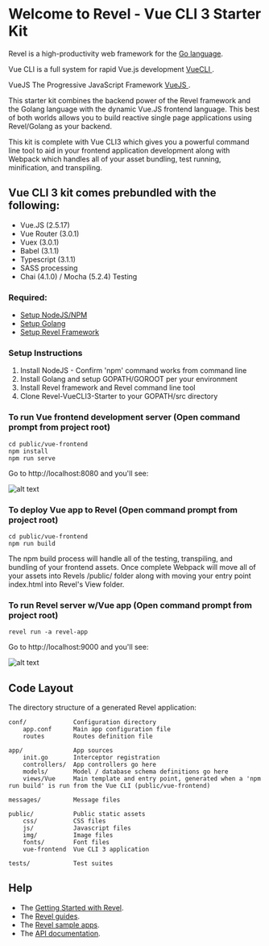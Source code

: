 # Welcome to Revel - Vue CLI 3 Starter Kit

Revel is a high-productivity web framework for the [Go language](http://www.golang.org/).

Vue CLI is a full system for rapid Vue.js development [VueCLI ](https://cli.vuejs.org/).

VueJS The Progressive JavaScript Framework [VueJS ](https://vuejs.org/).

This starter kit combines the backend power of the Revel framework and the Golang language with the dynamic Vue.JS frontend language. This best of both worlds allows you to build reactive single page applications using Revel/Golang as your backend.

This kit is complete with Vue CLI3 which gives you a powerful command line tool to aid in your frontend application development along with Webpack which handles all of your asset bundling, test running, minification, and transpiling.

## Vue CLI 3 kit comes prebundled with the following:

* Vue.JS  (2.5.17)
* Vue Router (3.0.1)
* Vuex (3.0.1)
* Babel (3.1.1)
* Typescript (3.1.1)
* SASS processing
* Chai (4.1.0) / Mocha (5.2.4) Testing

### Required:

* [Setup NodeJS/NPM](https://www.npmjs.com/get-npm)
* [Setup Golang](https://golang.org/doc/install)
* [Setup Revel Framework](https://revel.github.io/tutorial/gettingstarted.html)

### Setup Instructions
1. Install NodeJS - Confirm 'npm' command works from command line
2. Install Golang and setup GOPATH/GOROOT per your environment
3. Install Revel framework and Revel command line tool
4. Clone Revel-VueCLI3-Starter to your GOPATH/src directory
 
### To run Vue frontend development server (Open command prompt from project root)

    cd public/vue-frontend
    npm install
    npm run serve

Go to http://localhost:8080 and you'll see:
       
![alt text](https://i.stack.imgur.com/e1SvV.png)


### To deploy Vue app to Revel (Open command prompt from project root)

    cd public/vue-frontend
    npm run build

The npm build process will handle all of the testing, transpiling, and bundling of your frontend assets. Once complete Webpack will move all of your assets into Revels /public/ folder along with moving your entry point index.html into Revel's View folder.


### To run Revel server w/Vue app (Open command prompt from project root)
 
    revel run -a revel-app

Go to http://localhost:9000 and you'll see:
       
![alt text](https://i.stack.imgur.com/e1SvV.png)


## Code Layout

The directory structure of a generated Revel application:

    conf/             Configuration directory
        app.conf      Main app configuration file
        routes        Routes definition file

    app/              App sources
        init.go       Interceptor registration
        controllers/  App controllers go here
        models/       Model / database schema definitions go here  
        views/Vue     Main template and entry point, generated when a 'npm run build' is run from the Vue CLI (public/vue-frontend)

    messages/         Message files

    public/           Public static assets
        css/          CSS files
        js/           Javascript files
        img/          Image files
        fonts/        Font files
        vue-frontend  Vue CLI 3 application

    tests/            Test suites


## Help

* The [Getting Started with Revel](http://revel.github.io/tutorial/gettingstarted.html).
* The [Revel guides](http://revel.github.io/manual/index.html).
* The [Revel sample apps](http://revel.github.io/examples/index.html).
* The [API documentation](https://godoc.org/github.com/revel/revel).

